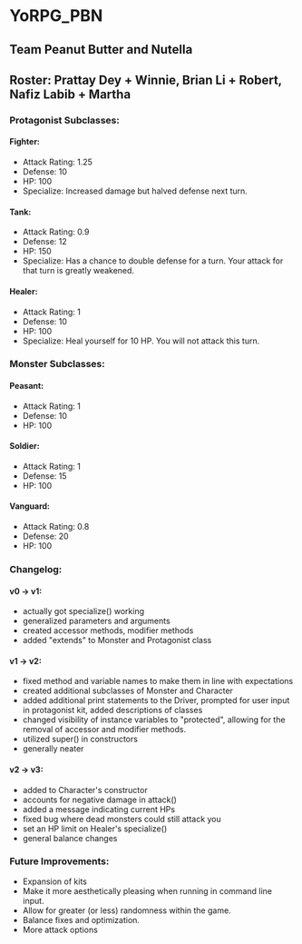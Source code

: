 # YoRPG_PBN
## Team Peanut Butter and Nutella
## Roster: Prattay Dey + Winnie, Brian Li + Robert, Nafiz Labib + Martha

### Protagonist Subclasses:

#### Fighter:
- Attack Rating: 1.25
- Defense: 10
- HP: 100
- Specialize: Increased damage but halved defense next turn.

#### Tank:
- Attack Rating: 0.9
- Defense: 12
- HP: 150
- Specialize: Has a chance to double defense for a turn. Your attack for that turn is greatly weakened.

#### Healer:
- Attack Rating: 1
- Defense: 10
- HP: 100
- Specialize: Heal yourself for 10 HP. You will not attack this turn.


### Monster Subclasses:

#### Peasant:
- Attack Rating: 1
- Defense: 10
- HP: 100
#### Soldier:
- Attack Rating: 1
- Defense: 15
- HP: 100
#### Vanguard:
- Attack Rating: 0.8
- Defense: 20
- HP: 100

### Changelog:

#### v0 -> v1:
- actually got specialize() working
- generalized parameters and arguments
- created accessor methods, modifier methods
- added "extends" to Monster and Protagonist class

#### v1 -> v2:
- fixed method and variable names to make them in line with expectations
- created additional subclasses of Monster and Character
- added additional print statements to the Driver, prompted for user input in protagonist kit, added descriptions of classes
- changed visibility of instance variables to "protected", allowing for the removal of accessor and modifier methods.
- utilized super() in constructors
- generally neater

#### v2 -> v3:
- added to Character's constructor
- accounts for negative damage in attack()
- added a message indicating current HPs
- fixed bug where dead monsters could still attack you
- set an HP limit on Healer's specialize()
- general balance changes

### Future Improvements:
- Expansion of kits
- Make it more aesthetically pleasing when running in command line input.
- Allow for greater (or less) randomness within the game.
- Balance fixes and optimization.
- More attack options
